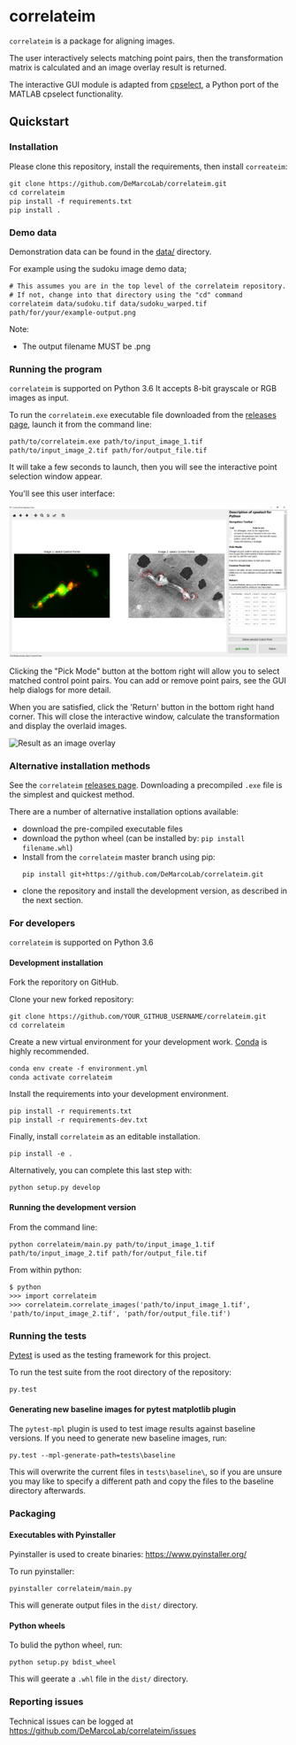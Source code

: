# correlateim

`correlateim` is a package for aligning images.

The user interactively selects matching point pairs, then the transformation matrix is calculated and an image overlay result is returned.

The interactive GUI module is adapted from [cpselect](https://github.com/adal02/cpselect), a Python port of the MATLAB cpselect functionality.

## Quickstart

### Installation

Please clone this repository, install the requirements, then install `correateim`:

```
git clone https://github.com/DeMarcoLab/correlateim.git
cd correlateim
pip install -f requirements.txt
pip install .
```


### Demo data

Demonstration data can be found in the [data/](data/) directory.

For example using the sudoku image demo data;

```
# This assumes you are in the top level of the correlateim repository.
# If not, change into that directory using the "cd" command 
correlateim data/sudoku.tif data/sudoku_warped.tif path/for/your/example-output.png
```

Note:
* The output filename MUST be .png

### Running the program

`correlateim` is supported on Python 3.6
It accepts 8-bit grayscale or RGB images as input.

To run the `correlateim.exe` executable file downloaded from the [releases page](https://github.com/DeMarcoLab/correlateim/releases), launch it from the command line:

```
path/to/correlateim.exe path/to/input_image_1.tif path/to/input_image_2.tif path/for/output_file.tif
```

It will take a few seconds to launch, then you will see the interactive point selection window appear.

You'll see this user interface:

![User selects matched control points](examples/example_point_selection.png)

Clicking the "Pick Mode" button at the bottom right will allow you to select matched control point pairs. You can add or remove point pairs, see the GUI help dialogs for more detail.

When you are satisfied, click the 'Return' button in the bottom right hand corner. This will close the interactive window, calculate the transformation and display the overlaid images.

![Result as an image overlay](examples/example_output.png)


### Alternative installation methods
See the `correlateim` [releases page](https://github.com/DeMarcoLab/correlateim/releases). Downloading a precompiled `.exe` file is the simplest and quickest method.

There are a number of alternative installation options available:

* download the pre-compiled executable files
* download the python wheel (can be installed by: `pip install filename.whl`)
* Install from the `correlateim` master branch using pip:
    ```
    pip install git+https://github.com/DeMarcoLab/correlateim.git
    ```
* clone the repository and install the development version, as described in the next section.


### For developers
`correlateim` is supported on Python 3.6

#### Development installation

Fork the reporitory on GitHub.

Clone your new forked repository:
```
git clone https://github.com/YOUR_GITHUB_USERNAME/correlateim.git
cd correlateim
```

Create a new virtual environment for your development work.
[Conda](https://docs.conda.io/en/latest/) is highly recommended.
```
conda env create -f environment.yml
conda activate correlateim
```

Install the requirements into your development environment.
```
pip install -r requirements.txt
pip install -r requirements-dev.txt
```

Finally, install `correlateim` as an editable installation.
```
pip install -e .
```

Alternatively, you can complete this last step with:
```
python setup.py develop
```

#### Running the development version

From the command line:
```
python correlateim/main.py path/to/input_image_1.tif path/to/input_image_2.tif path/for/output_file.tif
```

From within python:
```
$ python
>>> import correlateim
>>> correlateim.correlate_images('path/to/input_image_1.tif', 'path/to/input_image_2.tif', 'path/for/output_file.tif')
```

### Running the tests
[Pytest](https://pytest.readthedocs.io/en/latest/) is used as the testing framework for this project.

To run the test suite from the root directory of the repository:
```
py.test
```


#### Generating new baseline images for pytest matplotlib plugin

The `pytest-mpl` plugin is used to test image results against baseline versions. If you need to generate new baseline images, run:
```
py.test --mpl-generate-path=tests\baseline
```

This will overwrite the current files in `tests\baseline\`, so if you are unsure you may like to specify a different path and copy the files to the baseline directory afterwards.

### Packaging
#### Executables with Pyinstaller
Pyinstaller is used to create binaries: https://www.pyinstaller.org/

To run pyinstaller:
```
pyinstaller correlateim/main.py
```

This will generate output files in the `dist/` directory.

#### Python wheels

To bulid the python wheel, run:
```
python setup.py bdist_wheel
```

This will geerate a `.whl` file in the `dist/` directory.

### Reporting issues

Technical issues can be logged at https://github.com/DeMarcoLab/correlateim/issues
